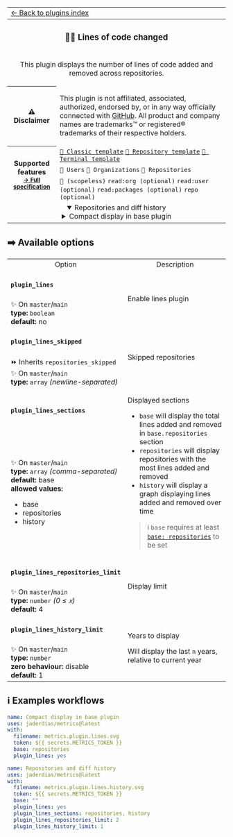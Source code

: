 <!--header-->
<table>
  <tr><td colspan="2"><a href="/README.md#-plugins">← Back to plugins index</a></td></tr>
  <tr><th colspan="2"><h3>👨‍💻 Lines of code changed</h3></th></tr>
  <tr><td colspan="2" align="center"><p>This plugin displays the number of lines of code added and removed across repositories.</p>
</td></tr>
  <tr><th>⚠️ Disclaimer</th><td><p>This plugin is not affiliated, associated, authorized, endorsed by, or in any way officially connected with <a href="https://github.com">GitHub</a>.
All product and company names are trademarks™ or registered® trademarks of their respective holders.</p>
</td></tr>
  <tr>
    <th rowspan="3">Supported features<br><sub><a href="metadata.yml">→ Full specification</a></sub></th>
    <td><a href="/source/templates/classic/README.md"><code>📗 Classic template</code></a> <a href="/source/templates/repository/README.md"><code>📘 Repository template</code></a> <a href="/source/templates/terminal/README.md"><code>📙 Terminal template</code></a></td>
  </tr>
  <tr>
    <td><code>👤 Users</code> <code>👥 Organizations</code> <code>📓 Repositories</code></td>
  </tr>
  <tr>
    <td><code>🔑 (scopeless)</code> <code>read:org (optional)</code> <code>read:user (optional)</code> <code>read:packages (optional)</code> <code>repo (optional)</code></td>
  </tr>
  <tr>
    <td colspan="2" align="center">
      <details open><summary>Repositories and diff history</summary><img src="https://github.com/jaderdias/metrics/blob/examples/metrics.plugin.lines.history.svg" alt=""></img></details>
      <details><summary>Compact display in base plugin</summary><img src="https://github.com/jaderdias/metrics/blob/examples/metrics.plugin.lines.svg" alt=""></img></details>
      <img width="900" height="1" alt="">
    </td>
  </tr>
</table>
<!--/header-->

## ➡️ Available options

<!--options-->
<table>
  <tr>
    <td align="center" nowrap="nowrap">Option</i></td><td align="center" nowrap="nowrap">Description</td>
  </tr>
  <tr>
    <td nowrap="nowrap"><h4><code>plugin_lines</code></h4></td>
    <td rowspan="2"><p>Enable lines plugin</p>
<img width="900" height="1" alt=""></td>
  </tr>
  <tr>
    <td nowrap="nowrap">✨ On <code>master</code>/<code>main</code><br>
<b>type:</b> <code>boolean</code>
<br>
<b>default:</b> no<br></td>
  </tr>
  <tr>
    <td nowrap="nowrap"><h4><code>plugin_lines_skipped</code></h4></td>
    <td rowspan="2"><p>Skipped repositories</p>
<img width="900" height="1" alt=""></td>
  </tr>
  <tr>
    <td nowrap="nowrap">⏩ Inherits <code>repositories_skipped</code><br>
✨ On <code>master</code>/<code>main</code><br>
<b>type:</b> <code>array</code>
<i>(newline-separated)</i>
<br></td>
  </tr>
  <tr>
    <td nowrap="nowrap"><h4><code>plugin_lines_sections</code></h4></td>
    <td rowspan="2"><p>Displayed sections</p>
<ul>
<li><code>base</code> will display the total lines added and removed in <code>base.repositories</code> section</li>
<li><code>repositories</code> will display repositories with the most lines added and removed</li>
<li><code>history</code> will display a graph displaying lines added and removed over time</li>
</ul>
<blockquote>
<p>ℹ️ <code>base</code> requires at least <a href="/source/plugins/base/README.md#base"><code>base: repositories</code></a> to be set</p>
</blockquote>
<img width="900" height="1" alt=""></td>
  </tr>
  <tr>
    <td nowrap="nowrap">✨ On <code>master</code>/<code>main</code><br>
<b>type:</b> <code>array</code>
<i>(comma-separated)</i>
<br>
<b>default:</b> base<br>
<b>allowed values:</b><ul><li>base</li><li>repositories</li><li>history</li></ul></td>
  </tr>
  <tr>
    <td nowrap="nowrap"><h4><code>plugin_lines_repositories_limit</code></h4></td>
    <td rowspan="2"><p>Display limit</p>
<img width="900" height="1" alt=""></td>
  </tr>
  <tr>
    <td nowrap="nowrap">✨ On <code>master</code>/<code>main</code><br>
<b>type:</b> <code>number</code>
<i>(0 ≤
𝑥)</i>
<br>
<b>default:</b> 4<br></td>
  </tr>
  <tr>
    <td nowrap="nowrap"><h4><code>plugin_lines_history_limit</code></h4></td>
    <td rowspan="2"><p>Years to display</p>
<p>Will display the last <code>n</code> years, relative to current year</p>
<img width="900" height="1" alt=""></td>
  </tr>
  <tr>
    <td nowrap="nowrap">✨ On <code>master</code>/<code>main</code><br>
<b>type:</b> <code>number</code>
<br>
<b>zero behaviour:</b> disable</br>
<b>default:</b> 1<br></td>
  </tr>
</table>
<!--/options-->

## ℹ️ Examples workflows

<!--examples-->
```yaml
name: Compact display in base plugin
uses: jaderdias/metrics@latest
with:
  filename: metrics.plugin.lines.svg
  token: ${{ secrets.METRICS_TOKEN }}
  base: repositories
  plugin_lines: yes

```
```yaml
name: Repositories and diff history
uses: jaderdias/metrics@latest
with:
  filename: metrics.plugin.lines.history.svg
  token: ${{ secrets.METRICS_TOKEN }}
  base: ""
  plugin_lines: yes
  plugin_lines_sections: repositories, history
  plugin_lines_repositories_limit: 2
  plugin_lines_history_limit: 1

```
<!--/examples-->
